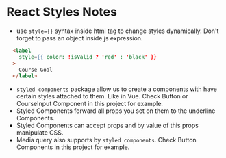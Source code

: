 # React Styles Notes
- use `style={}` syntax inside html tag to change styles dynamically. Don't forget to pass an object inside js expression.
```html
  <label
    style={{ color: !isValid ? 'red' : 'black' }}
  >
    Course Goal
  </label>
```
- `styled components` package allow us to create a components with have certain styles attached to them. Like in Vue. Check Button or CourseInput Component in this project for example.
- Styled Components forward all props you set on them to the underline Components.
- Styled Components can accept props and by value of this props manipulate CSS.
- Media query also supports by `styled components`. Check Button Components in this project for example.
